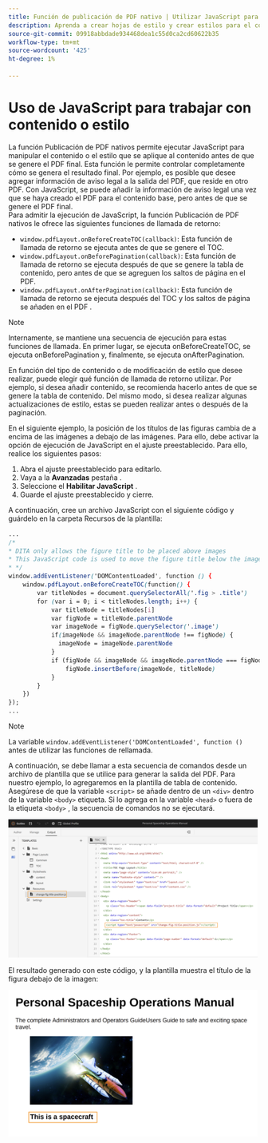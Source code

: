 ```yaml
---
title: Función de publicación de PDF nativo | Utilizar JavaScript para trabajar con contenido o estilo
description: Aprenda a crear hojas de estilo y crear estilos para el contenido.
source-git-commit: 09918abbdade934468dea1c55d0ca2cd60622b35
workflow-type: tm+mt
source-wordcount: '425'
ht-degree: 1%

---
```



# Uso de JavaScript para trabajar con contenido o estilo

La función Publicación de PDF nativos permite ejecutar JavaScript para manipular el contenido o el estilo que se aplique al contenido antes de que se genere el PDF final. Esta función le permite controlar completamente cómo se genera el resultado final. Por ejemplo, es posible que desee agregar información de aviso legal a la salida del PDF, que reside en otro PDF. Con JavaScript, se puede añadir la información de aviso legal una vez que se haya creado el PDF para el contenido base, pero antes de que se genere el PDF final.\
Para admitir la ejecución de JavaScript, la función Publicación de PDF nativos le ofrece las siguientes funciones de llamada de retorno:

* `window.pdfLayout.onBeforeCreateTOC(callback)`: Esta función de llamada de retorno se ejecuta antes de que se genere el TOC.
* `window.pdfLayout.onBeforePagination(callback)`: Esta función de llamada de retorno se ejecuta después de que se genere la tabla de contenido, pero antes de que se agreguen los saltos de página en el PDF.
* `window.pdfLayout.onAfterPagination(callback)`: Esta función de llamada de retorno se ejecuta después del TOC y los saltos de página se añaden en el PDF .

>[!NOTE]
>
>Internamente, se mantiene una secuencia de ejecución para estas funciones de llamada. En primer lugar, se ejecuta onBeforeCreateTOC, se ejecuta onBeforePagination y, finalmente, se ejecuta onAfterPagination.

En función del tipo de contenido o de modificación de estilo que desee realizar, puede elegir qué función de llamada de retorno utilizar. Por ejemplo, si desea añadir contenido, se recomienda hacerlo antes de que se genere la tabla de contenido. Del mismo modo, si desea realizar algunas actualizaciones de estilo, estas se pueden realizar antes o después de la paginación.

En el siguiente ejemplo, la posición de los títulos de las figuras cambia de a encima de las imágenes a debajo de las imágenes. Para ello, debe activar la opción de ejecución de JavaScript en el ajuste preestablecido. Para ello, realice los siguientes pasos:

1. Abra el ajuste preestablecido para editarlo.
1. Vaya a la **Avanzadas** pestaña .
1. Seleccione el **Habilitar JavaScript** .
1. Guarde el ajuste preestablecido y cierre.

A continuación, cree un archivo JavaScript con el siguiente código y guárdelo en la carpeta Recursos de la plantilla:

```css
...
/*
* DITA only allows the figure title to be placed above images 
* This JavaScript code is used to move the figure title below the image
* */
window.addEventListener('DOMContentLoaded', function () {
    window.pdfLayout.onBeforeCreateTOC(function() {
        var titleNodes = document.querySelectorAll('.fig > .title')
        for (var i = 0; i < titleNodes.length; i++) {
            var titleNode = titleNodes[i]
            var figNode = titleNode.parentNode
            var imageNode = figNode.querySelector('.image')
            if(imageNode && imageNode.parentNode !== figNode) {
              imageNode = imageNode.parentNode
            }
            if (figNode && imageNode && imageNode.parentNode === figNode) {
                figNode.insertBefore(imageNode, titleNode)
            }
        }
    })
});
...
```

>[!NOTE]
>
>La variable `window.addEventListener('DOMContentLoaded', function ()` antes de utilizar las funciones de rellamada.

A continuación, se debe llamar a esta secuencia de comandos desde un archivo de plantilla que se utilice para generar la salida del PDF. Para nuestro ejemplo, lo agregaremos en la plantilla de tabla de contenido. Asegúrese de que la variable `<script>` se añade dentro de un `<div>` dentro de la variable `<body>` etiqueta. Si lo agrega en la variable `<head>` o fuera de la etiqueta `<body>` , la secuencia de comandos no se ejecutará.

<img src="./assets/js-added-resources-template.png" width="500">

El resultado generado con este código, y la plantilla muestra el título de la figura debajo de la imagen:

<img src="./assets/fig-title-below-image.png" width="500">
